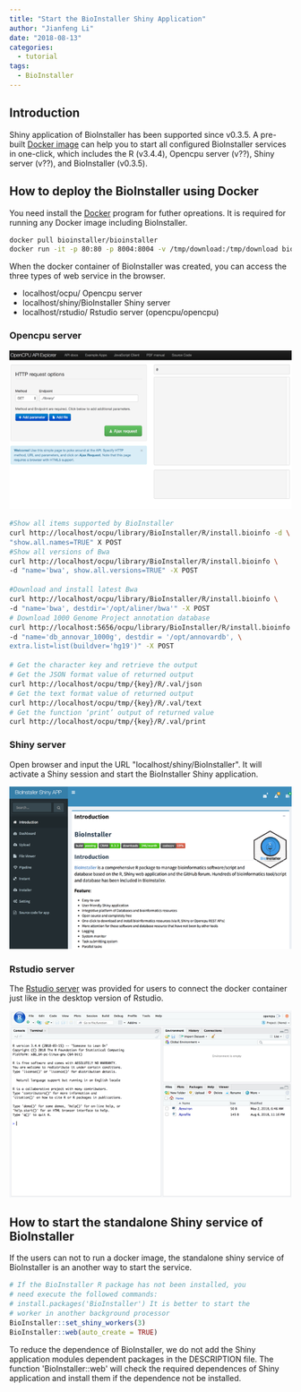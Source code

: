 ```yaml
---
title: "Start the BioInstaller Shiny Application"
author: "Jianfeng Li"
date: "2018-08-13"
categories:
  - tutorial
tags:
  - BioInstaller
---
```




## Introduction

Shiny application of BioInstaller has been supported since v0.3.5. A pre-built [Docker image](https://hub.docker.com/r/bioinstaller/bioinstaller/) can help you to start all configured BioInstaller services in one-click, which includes the R (v3.4.4), Opencpu server (v??), Shiny server (v??), and BioInstaller (v0.3.5).

## How to deploy the BioInstaller using Docker

You need install the [Docker](https://docs.docker.com/install/) program for futher opreations. It is required for running any Docker image including BioInstaller.


```bash
docker pull bioinstaller/bioinstaller
docker run -it -p 80:80 -p 8004:8004 -v /tmp/download:/tmp/download bioinstaller/bioinstaller
```

When the docker container of BioInstaller was created, you can access the three types of web service in the browser.

- localhost/ocpu/ Opencpu server
- localhost/shiny/BioInstaller Shiny server
- localhost/rstudio/ Rstudio server (opencpu/opencpu)

### Opencpu server

![](https://raw.githubusercontent.com/Miachol/ftp/master/files/images/bioinstaller/opencpu.png)

```bash
#Show all items supported by BioInstaller
curl http://localhost/ocpu/library/BioInstaller/R/install.bioinfo -d \
"show.all.names=TRUE" X POST
#Show all versions of Bwa
curl http://localhost/ocpu/library/BioInstaller/R/install.bioinfo \
-d "name='bwa', show.all.versions=TRUE" -X POST

#Download and install latest Bwa
curl http://localhost/ocpu/library/BioInstaller/R/install.bioinfo \
-d "name='bwa', destdir='/opt/aliner/bwa'" -X POST
# Download 1000 Genome Project annotation database
curl http://localhost:5656/ocpu/library/BioInstaller/R/install.bioinfo \
-d "name='db_annovar_1000g', destdir = '/opt/annovardb', \
extra.list=list(buildver='hg19')" -X POST

# Get the character key and retrieve the output
# Get the JSON format value of returned output
curl http://localhost/ocpu/tmp/{key}/R/.val/json
# Get the text format value of returned output
curl http://localhost/ocpu/tmp/{key}/R/.val/text
# Get the function ‘print’ output of returned value
curl http://localhost/ocpu/tmp/{key}/R/.val/print
```

### Shiny server

Open browser and input the URL "localhost/shiny/BioInstaller". It will activate a Shiny session and start the BioInstaller Shiny application.

![](https://raw.githubusercontent.com/Miachol/ftp/master/files/images/bioinstaller/shiny.png)

### Rstudio server

The [Rstudio server](https://www.rstudio.com/products/rstudio-server/) was provided for users to connect the docker container just like in the desktop version of Rstudio.

![](https://raw.githubusercontent.com/Miachol/ftp/master/files/images/bioinstaller/rstudio.png)

## How to start the standalone Shiny service of BioInstaller

If the users can not to run a docker image, the standalone shiny service of BioInstaller is an another way to start the service.


```r
# If the BioInstaller R package has not been installed, you
# need execute the followed commands:
# install.packages('BioInstaller') It is better to start the
# worker in another background processor
BioInstaller::set_shiny_workers(3)
BioInstaller::web(auto_create = TRUE)
```

To reduce the dependence of BioInstaller, we do not add the Shiny application modules dependent packages in the DESCRIPTION file. The function 'BioInstaller::web' will check the required dependences of Shiny application and install them if the dependence not be installed.
